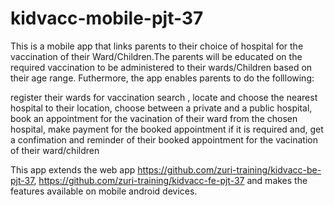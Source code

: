 # kidvacc-mobile-pjt-37
This is a mobile app that links parents to their choice of hospital for the vaccination of their Ward/Children.The parents will be educated on the required vaccination to be administered to their wards/Children based on their age range. Futhermore, the app enables parents to do the folllowing:

register their wards for vaccination
search , locate and choose the nearest hospital to their location,
choose between a private and a public hospital,
book an appointment for the vacination of their ward from the chosen hospital,
make payment for the booked appointment if it is required and,
get a confimation and reminder of their booked appointment for the vacination of their ward/children

This app extends the web app https://github.com/zuri-training/kidvacc-be-pjt-37, https://github.com/zuri-training/kidvacc-fe-pjt-37 and makes the features available on mobile android devices.
